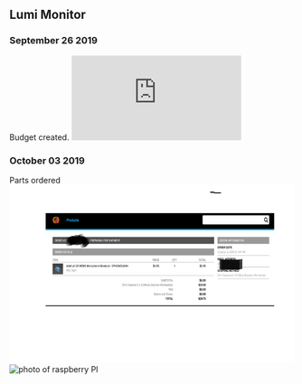 Lumi Monitor
------------

### September 26 2019
Budget created.
![budget for the project](https://github.com/Abdirashid-Yusuf/Lumi-monitor/blob/master/Documentation/Abdirashid's%20Budget.pdf)
### October 03 2019
Parts ordered
![product order added.](https://github.com/Abdirashid-Yusuf/Lumi-monitor/blob/master/Images/proofPic.png)
![photo of raspberry PI](https://github.com/Abdirashid-Yusuf/Lumi-monitor/blob/master/Images/RaspberPI.HEIC)
